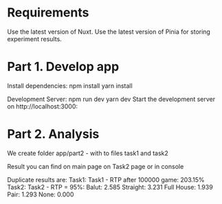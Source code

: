 # Requirements
Use the latest version of Nuxt.
Use the latest version of Pinia for storing experiment results.


# Part 1. Develop app

Install dependencies:
npm install
yarn install


Development Server:
npm run dev
yarn dev
Start the development server on http://localhost:3000:

# Part 2. Analysis
We create folder app/part2 - with to files task1 and task2

Result you can find on main page on Task2 page or in console

Duplicate results are:
Task1: Task1 - RTP after 100000 game: 203.15%
Task2: Task2 - RTP = 95%: Balut: 2.585 Straight: 3.231 Full House: 1.939 Pair: 1.293 None: 0.000
